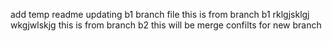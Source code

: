 add temp readme
updating b1 branch file
this is from branch b1
rklgjsklgj
wkgjwlskjg
this is from branch b2
this will be merge confilts
for new branch
